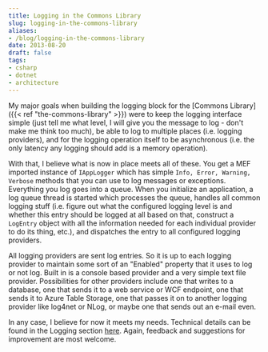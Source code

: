 ```yaml
---
title: Logging in the Commons Library
slug: logging-in-the-commons-library
aliases:
- /blog/logging-in-the-commons-library
date: 2013-08-20
draft: false
tags:
- csharp
- dotnet
- architecture
---
```

My major goals when building the logging block for the [Commons Library]({{< ref "the-commons-library" >}}) were to keep the logging interface simple (just tell me what level, I will give you the message to log - don't make me think too much), be able to log to multiple places (i.e. logging providers), and for the logging operation itself to be asynchronous (i.e. the only latency any logging should add is a memory operation).

With that, I believe what is now in place meets all of these. You get a MEF imported instance of `IAppLogger` which has simple `Info, Error, Warning, Verbose` methods that you can use to log messages or exceptions. Everything you log goes into a queue. When you initialize an application, a log queue thread is started which processes the queue, handles all common logging stuff (i.e. figure out what the configured logging level is and whether this entry should be logged at all based on that, construct a `LogEntry` object with all the information needed for each individual provider to do its thing, etc.), and dispatches the entry to all configured logging providers.

All logging providers are sent log entries. So it is up to each logging provider to maintain some sort of an "Enabled" property that it uses to log or not log. Built in is a console based provider and a very simple text file provider. Possibilities for other providers include one that writes to a database, one that sends it to a web service or WCF endpoint, one that sends it to Azure Table Storage, one that passes it on to another logging provider like log4net or NLog, or maybe one that sends out an e-mail even.

In any case, I believe for now it meets my needs. Technical details can be found in the Logging section [here](http://aashishkoirala.github.io/commons/). Again, feedback and suggestions for improvement are most welcome.